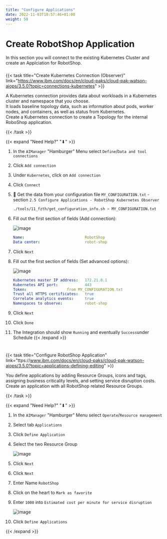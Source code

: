 ```yaml
---
title: "Configure Applications"
date: 2022-11-03T10:57:46+01:00
weight: 58
---
```


# Create RobotShop Application


In this section you will connect to the existing Kubernetes Cluster and create an Applciation for RobotShop.

###

{{< task title="Create Kubernetes Connection (Observer)" link="https://www.ibm.com/docs/en/cloud-paks/cloud-pak-watson-aiops/3.5.0?topic=connections-kubernetes" >}}

A Kubernetes connection provides data about workloads in a Kubernetes cluster and namespace that you choose.\
It loads baseline topology data, such as information about pods, worker nodes, and containers, as well as status from Kubernetes. \
Create a Kubernetes connection to create a Topology for the internal RoboShop application.

{{< /task >}}


{{< expand "Need Help?" "⬇" >}}


1. In the `AIManager` "Hamburger" Menu select `Define`/`Data and tool connections`
1. Click `Add connection`
1. Under `Kubernetes`, click on `Add connection`
1. Click `Connect`

1. 🔎 Get the data from your configuration file `MY_CONFIGURATION.txt` - section  `2.5 Configure Applications - RobotShop Kubernetes Observer` 

    ```bash
    ./tools/11_fzth/get_configuration_info.sh > MY_CONFIGURATION.txt
    ```

1. Fill out the first section of fields (Add connection):

	![image](/cp4waiops-training/pics/39_topo.png)

    ```yaml
	Name:                          	RobotShop
	Data center:                   	robot-shop
    ```

1. Click `Next`

1. Fill out the first section of fields (Set advanced options):

	![image](/cp4waiops-training/pics/40_topo.png)

    ```yaml
	Kubernetes master IP address:  	172.21.0.1
	Kubernetes API port:           	443
	Token:					from MY_CONFIGURATION.txt
	Trust all HTTPS certificates:  	true
	Correlate analytics events:		true
	Namespaces to observe:         	robot-shop
    ```

1. Click `Next`
1. Click `Done`

1. The Integration should show `Running` and eventually `Success`under Schedule
{{< /expand >}}


#



{{< task title="Configure RobotShop Application" link="ttps://www.ibm.com/docs/en/cloud-paks/cloud-pak-watson-aiops/3.5.0?topic=applications-defining-editing" >}}


You define applications by adding Resource Groups, icons and tags, assigning business criticality levels, and setting service disruption costs.\
Create an application with all RobotShop related Resource Groups.

{{< /task >}}


{{< expand "Need Help?" "⬇" >}}


1. In the `AIManager` "Hamburger" Menu select `Operate`/`Resource management`
1. Select tab `Applications`
1. Click `Define Application`
1. Select the two Resource Group

	![image](/cp4waiops-training/pics/41_topo.png)

1. Click `Next`
1. Click `Next`

1. Enter Name `RobotShop`
1. Click on the heart to `Mark as favorite`
1. Enter `1000` into `Estimated cost per minute for service disruption`

	![image](/cp4waiops-training/pics/42_topo.png)

1. Click `Define Applications`

{{< /expand >}}
